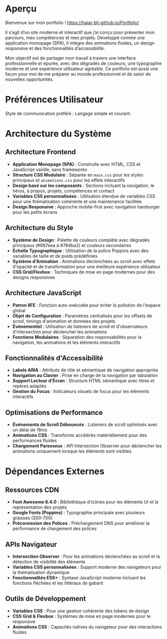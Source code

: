 # Aperçu

Bienvenue sur mon portfolio ! https://hajar-bh.github.io/Portfolio/

Il s’agit d’un site moderne et interactif que j’ai conçu pour présenter mon parcours, mes compétences et mes projets. Développé comme une application monopage (SPA), il intègre des animations fluides, un design responsive et des fonctionnalités d’accessibilité.

Mon objectif est de partager mon travail à travers une interface professionnelle et épurée, avec des dégradés de couleurs, une typographie moderne et une expérience utilisateur agréable. Ce portfolio est aussi une façon pour moi de me préparer au monde professionnel et de saisir de nouvelles opportunités.

# Préférences Utilisateur
Style de communication préféré : Langage simple et courant.

# Architecture du Système

## Architecture Frontend
- **Application Monopage (SPA)** : Construite avec HTML, CSS et JavaScript vanille, sans frameworks
- **Structure CSS Modulaire** : Séparée en `main.css` pour les styles principaux et `animations.css` pour les effets interactifs
- **Design basé sur les composants** : Sections incluant la navigation, le héros, à propos, projets, compétences et contact
- **Variables CSS personnalisées** : Utilisation étendue de variables CSS pour une thématisation cohérente et une maintenance facilitée
- **Design Responsive** : Approche mobile-first avec navigation hamburger pour les petits écrans

## Architecture du Style
- **Système de Design** : Palette de couleurs complète avec dégradés principaux (#667eea à #764ba2) et couleurs secondaires
- **Échelle Typographique** : Utilisation de la police Poppins avec des variables de taille et de poids prédéfinies
- **Système d'Animation** : Animations déclenchées au scroll avec effets d'opacité et de transformation pour une meilleure expérience utilisateur
- **CSS Grid/Flexbox** : Techniques de mise en page modernes pour des designs responsives

## Architecture JavaScript
- **Patron IIFE** : Fonction auto-exécutée pour éviter la pollution de l'espace global
- **Objet de Configuration** : Paramètres centralisés pour les offsets de scroll, timings d'animation et données des projets
- **Événementiel** : Utilisation de listeners de scroll et d'observateurs d'intersection pour déclencher les animations
- **Fonctions Modulaires** : Séparation des responsabilités pour la navigation, les animations et les éléments interactifs

## Fonctionnalités d'Accessibilité
- **Labels ARIA** : Attributs de rôle et sémantique de navigation appropriés
- **Navigation au Clavier** : Prise en charge de la navigation par tabulation
- **Support Lecteur d'Écran** : Structure HTML sémantique avec titres et repères adaptés
- **Gestion du Focus** : Indicateurs visuels de focus pour les éléments interactifs

## Optimisations de Performance
- **Événements de Scroll Débouncés** : Listeners de scroll optimisés avec un délai de 16ms
- **Animations CSS** : Transforms accélérés matériellement pour des performances fluides
- **Chargement Paresseux** : API Intersection Observer pour déclencher les animations uniquement lorsque les éléments sont visibles

# Dépendances Externes

## Ressources CDN
- **Font Awesome 6.4.0** : Bibliothèque d'icônes pour les éléments UI et la représentation des projets
- **Google Fonts (Poppins)** : Typographie principale avec plusieurs graisses (300-700)
- **Préconnexion des Polices** : Préchargement DNS pour améliorer la performance de chargement des polices

## APIs Navigateur
- **Intersection Observer** : Pour les animations déclenchées au scroll et la détection de visibilité des éléments
- **Variables CSS personnalisées** : Support moderne des navigateurs pour la thématisation dynamique
- **Fonctionnalités ES6+** : Syntaxe JavaScript moderne incluant les fonctions fléchées et les littéraux de gabarit

## Outils de Développement
- **Variables CSS** : Pour une gestion cohérente des tokens de design
- **CSS Grid & Flexbox** : Systèmes de mise en page modernes pour le responsive
- **Animations CSS** : Capacités natives du navigateur pour des interactions fluides
